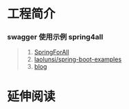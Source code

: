 # 工程简介
### swagger 使用示例 spring4all
> 1. [SpringForAll](https://github.com/SpringForAll/spring-boot-starter-swagger) 
> 2. [laolunsi/spring-boot-examples](https://github.com/laolunsi/spring-boot-examples)
> 3. [blog](https://blog.csdn.net/rear0312/article/details/108850325)

# 延伸阅读

